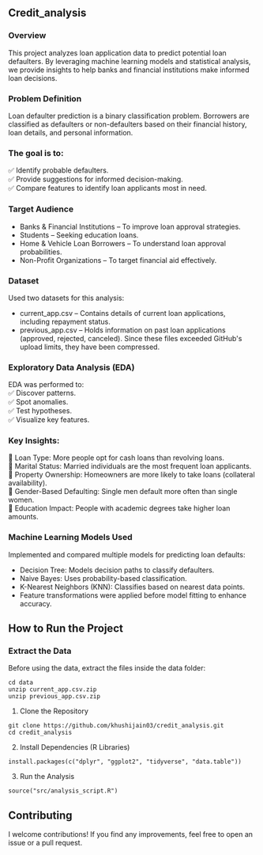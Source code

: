 ## Credit_analysis

### Overview
This project analyzes loan application data to predict potential loan defaulters. By leveraging machine learning models and statistical analysis, we provide insights to help banks and financial institutions make informed loan decisions.

### Problem Definition
Loan defaulter prediction is a binary classification problem. Borrowers are classified as defaulters or non-defaulters based on their financial history, loan details, and personal information.

### The goal is to:<br/>
✅ Identify probable defaulters.<br/>
✅ Provide suggestions for informed decision-making.<br/>
✅ Compare features to identify loan applicants most in need.

### Target Audience
- Banks & Financial Institutions – To improve loan approval strategies.
- Students – Seeking education loans.
- Home & Vehicle Loan Borrowers – To understand loan approval probabilities.
- Non-Profit Organizations – To target financial aid effectively.

### Dataset
Used two datasets for this analysis:
- current_app.csv – Contains details of current loan applications, including repayment status.
- previous_app.csv – Holds information on past loan applications (approved, rejected, canceled).
Since these files exceeded GitHub's upload limits, they have been compressed.

### Exploratory Data Analysis (EDA)<br/>
EDA was performed to:<br/>
✅ Discover patterns.<br/>
✅ Spot anomalies.<br/>
✅ Test hypotheses.<br/>
✅ Visualize key features.

### Key Insights:<br/>
📌 Loan Type: More people opt for cash loans than revolving loans.<br/>
📌 Marital Status: Married individuals are the most frequent loan applicants.<br/>
📌 Property Ownership: Homeowners are more likely to take loans (collateral availability).<br/>
📌 Gender-Based Defaulting: Single men default more often than single women.<br/>
📌 Education Impact: People with academic degrees take higher loan amounts.

### Machine Learning Models Used
Implemented and compared multiple models for predicting loan defaults:<br/>

- Decision Tree:  Models decision paths to classify defaulters.<br/>
- Naive Bayes: Uses probability-based classification.<br/>
- K-Nearest Neighbors (KNN): Classifies based on nearest data points.<br/>
- Feature transformations were applied before model fitting to enhance accuracy.<br/>

## How to Run the Project

### Extract the Data
Before using the data, extract the files inside the data folder:

```
cd data
unzip current_app.csv.zip
unzip previous_app.csv.zip
```

1. Clone the Repository
```
git clone https://github.com/khushijain03/credit_analysis.git
cd credit_analysis
```
2. Install Dependencies (R Libraries)
```
install.packages(c("dplyr", "ggplot2", "tidyverse", "data.table"))
```
3. Run the Analysis
```
source("src/analysis_script.R")
```

## Contributing
I welcome contributions! If you find any improvements, feel free to open an issue or a pull request.
